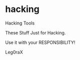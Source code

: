 # hacking
Hacking Tools



These Stuff Just for Hacking. 

Use it with your RESPONSIBILITY!

Leg0raX
